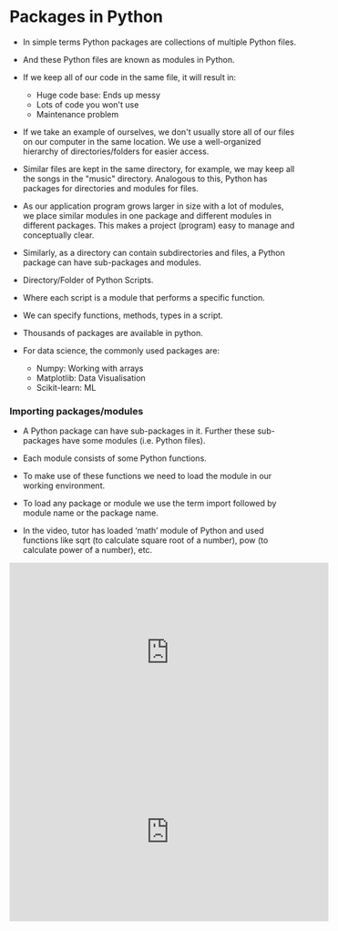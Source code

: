 # Packages in Python

* In simple terms Python packages are collections of multiple Python files.

* And these Python files are known as modules in Python.

* If we keep all of our code in the same file, it will result in:
  * Huge code base: Ends up messy
  * Lots of code you won't use
  * Maintenance problem

* If we take an example of ourselves, we don't usually store all of our files on our computer in the same location. We use a well-organized hierarchy of directories/folders for easier access.

* Similar files are kept in the same directory, for example, we may keep all the songs in the "music" directory. Analogous to this, Python has packages for directories and modules for files.

* As our application program grows larger in size with a lot of modules, we place similar modules in one package and different modules in different packages. This makes a project (program) easy to manage and conceptually clear.

* Similarly, as a directory can contain subdirectories and files, a Python package can have sub-packages and modules.

* Directory/Folder of Python Scripts.

* Where each script is a module that performs a specific function.

* We can specify functions, methods, types in a script.

* Thousands of packages are available in python.

* For data science, the commonly used packages are:
  * Numpy: Working with arrays
  * Matplotlib: Data Visualisation
  * Scikit-learn: ML

### Importing packages/modules

* A Python package can have sub-packages in it. Further these sub-packages have some modules (i.e. Python files).

* Each module consists of some Python functions.

* To make use of these functions we need to load the module in our working environment.

* To load any package or module we use the term import followed by module name or the package name.

* In the video, tutor has loaded ‘math’ module of Python and used functions like sqrt (to calculate square root of a number), pow (to calculate power of a number), etc.

<iframe width="560" height="315" src="https://www.youtube.com/embed/DdGVBZv46PI" title="YouTube video player" frameborder="0" allow="accelerometer; autoplay; clipboard-write; encrypted-media; gyroscope; picture-in-picture" allowfullscreen></iframe>

<iframe width="560" height="315" src="https://www.youtube.com/embed/V27FQ6UBTPY" title="YouTube video player" frameborder="0" allow="accelerometer; autoplay; clipboard-write; encrypted-media; gyroscope; picture-in-picture" allowfullscreen></iframe>
